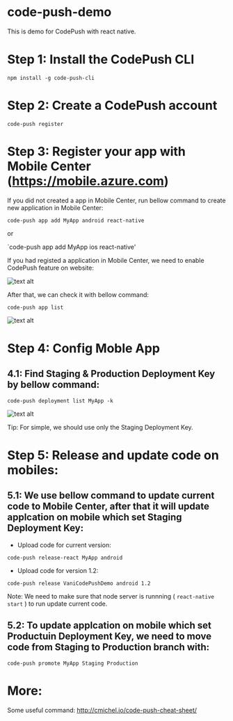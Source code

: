 # code-push-demo
This is demo for CodePush with react native.

# Step 1: Install the CodePush CLI
`npm install -g code-push-cli`

# Step 2: Create a CodePush account
`code-push register`
# Step 3: Register your app with Mobile Center (https://mobile.azure.com)
If you did not created a app in Mobile Center, run bellow command to create new application in Mobile Center: 

`code-push app add MyApp android react-native`

or 

`code-push app add MyApp ios react-native'

If you had registed a application in Mobile Center, we need to enable CodePush feature on website: 

![text alt](https://raw.githubusercontent.com/gitvani/code-push-demo/master/images/code-push-01.png)

After that, we can check it with bellow command: 

`code-push app list`

![text alt](https://raw.githubusercontent.com/gitvani/code-push-demo/master/images/code-push-02.1.png)

# Step 4: Config Moble App
## 4.1: Find Staging & Production Deployment Key by bellow command: 

`code-push deployment list MyApp -k`

![text alt](https://raw.githubusercontent.com/gitvani/code-push-demo/master/images/code-push-03.png)

Tip: For simple, we should use only the Staging Deployment Key.


# Step 5: Release and update code on mobiles:
## 5.1: We use bellow command to update current code to Mobile Center, after that it will update applcation on mobile which set Staging Deployment Key: 

- Upload code for current version: 

`code-push release-react MyApp android`

- Upload code for version  1.2: 

`code-push release VaniCodePushDemo android 1.2`

Note: We need to make sure that node server is runnning ( `react-native start` ) to run update current code. 

## 5.2: To update applcation on mobile which set Productuin Deployment Key, we need to move code from Staging to Production branch with:

`code-push promote MyApp Staging Production`

# More: 
Some useful command: 
http://cmichel.io/code-push-cheat-sheet/




